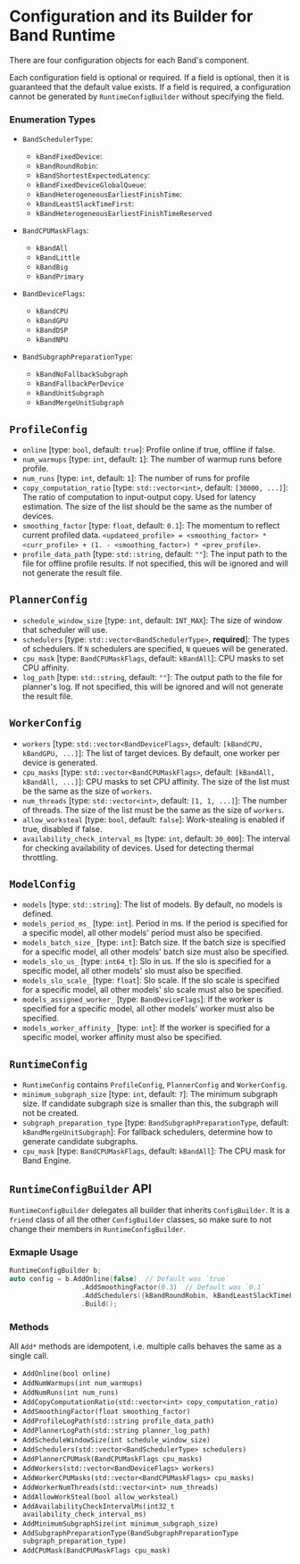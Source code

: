 # Configuration and its Builder for Band Runtime

There are four configuration objects for each Band's component.

Each configuration field is optional or required. If a field is optional, then it is guaranteed that the default value exists. If a field is required, a configuration cannot be generated by `RuntimeConfigBuilder` without specifying the field.

### Enumeration Types
- `BandSchedulerType`:
  - `kBandFixedDevice`: 
  - `kBandRoundRobin`: 
  - `kBandShortestExpectedLatency`: 
  - `kBandFixedDeviceGlobalQueue`: 
  - `kBandHeterogeneousEarliestFinishTime`: 
  - `kBandLeastSlackTimeFirst`: 
  - `kBandHeterogeneousEarliestFinishTimeReserved`

- `BandCPUMaskFlags`: 
   - `kBandAll`
   - `kBandLittle`
   - `kBandBig`
   - `kBandPrimary`
  
- `BandDeviceFlags`: 
  - `kBandCPU`
  - `kBandGPU`
  - `kBandDSP`
  - `kBandNPU`

- `BandSubgraphPreparationType`: 
  - `kBandNoFallbackSubgraph`
  - `kBandFallbackPerDevice`
  - `kBandUnitSubgraph`
  - `kBandMergeUnitSubgraph`

## `ProfileConfig`
- `online` [type: `bool`, default: `true`]: Profile online if true, offline if false.
- `num_warmups` [type: `int`, default: `1`]: The number of warmup runs before profile.
- `num_runs` [type: `int`, default: `1`]: The number of runs for profile
- `copy_computation_ratio` [type: `std::vector<int>`, default: `[30000, ...]`]: The ratio of computation to input-output copy. Used for latency estimation. The size of the list should be the same as the number of devices.
- `smoothing_factor` [type: `float`, default: `0.1`]: The momentum to reflect current profiled data. `<updateed_profile> = <smoothing_factor> * <curr_profile> + (1. - <smoothing_factor>) * <prev_profile>`.
- `profile_data_path` [type: `std::string`, default: `""`]: The input path to the file for offline profile results. If not specified, this will be ignored and will not generate the result file. 

## `PlannerConfig`
- `schedule_window_size` [type: `int`, default: `INT_MAX`]: The size of window that scheduler will use.
- `schedulers` [type: `std::vector<BandSchedulerType>`, __required__]: The types of schedulers. If `N` schedulers are specified, `N` queues will be generated.
- `cpu_mask` [type: `BandCPUMaskFlags`, default: `kBandAll`]: CPU masks to set CPU affinity.
- `log_path` [type: `std::string`, default: `""`]: The output path to the file for planner's log. If not specified, this will be ignored and will not generate the result file. 

## `WorkerConfig`
- `workers` [type: `std::vector<BandDeviceFlags>`, default: `[kBandCPU, kBandGPU, ...]`]: The list of target devices. By default, one worker per device is generated.
- `cpu_masks` [type: `std::vector<BandCPUMaskFlags>`, default: `[kBandAll, kBandAll, ...]`]: CPU masks to set CPU affinity. The size of the list must be the same as the size of `workers`.
- `num_threads` [type: `std::vector<int>`, default: `[1, 1, ...]`]: The number of threads. The size of the list must be the same as the size of `workers`.
- `allow_worksteal` [type: `bool`, default: `false`]: Work-stealing is enabled if true, disabled if false.
- `availability_check_interval_ms` [type: `int`, default: `30_000`]: The interval for checking availability of devices. Used for detecting thermal throttling.

## `ModelConfig`
- `models` [type: `std::string`]: The list of models. By default, no models is defined.
- `models_period_ms_` [type: `int`]. Period in ms. If the period is specified for a specific model, all other models' period must also be specified.
- `models_batch_size_` [type: `int`]: Batch size.  If the batch size is specified for a specific model, all other models' batch size must also be specified.
- `models_slo_us_` [type: `int64_t`]: Slo in us. If the slo is specified for a specific model, all other models' slo must also be specified.
- `models_slo_scale_` [type: `float`]: Slo scale. If the slo scale is specified for a specific model, all other models' slo scale must also be specified.
- `models_assigned_worker_` [type: `BandDeviceFlags`]: If the worker is specified for a specific model, all other models' worker must also be specified.
- `models_worker_affinity_` [type: `int`]: If the worker is specified for a specific model, worker affinity must also be specified.

## `RuntimeConfig`
- `RuntimeConfig` contains `ProfileConfig`, `PlannerConfig` and `WorkerConfig`.
- `minimum_subgraph_size` [type: `int`, default: `7`]: The minimum subgraph size. If candidate subgraph size is smaller than this, the subgraph will not be created.
- `subgraph_preparation_type` [type: `BandSubgraphPreparationType`, default: `kBandMergeUnitSubgraph`]: For fallback schedulers, determine how to generate candidate subgraphs.
- `cpu_mask` [type: `BandCPUMaskFlags`, default: `kBandAll`]: The CPU mask for Band Engine.

## `RuntimeConfigBuilder` API
`RuntimeConfigBuilder` delegates all builder that inherits `ConfigBuilder`.
It is a `friend` class of all the other `ConfigBuilder` classes, so make sure to not change their members in `RuntimeConfigBuilder`.

### Exmaple Usage
```c++
RuntimeConfigBuilder b;
auto config = b.AddOnline(false)  // Default was `true`
                  .AddSmoothingFactor(0.3)  // Default was `0.1`
                  .AddSchedulers({kBandRoundRobin, kBandLeastSlackTimeFirst})  // Required field.
                  .Build();
```
### Methods
All `Add*` methods are idempotent, i.e. multiple calls behaves the same as a single call.
- `AddOnline(bool online)`
- `AddNumWarmups(int num_warmups)`
- `AddNumRuns(int num_runs)`
- `AddCopyComputationRatio(std::vector<int> copy_computation_ratio)`
- `AddSmoothingFactor(float smoothing_factor)`
- `AddProfileLogPath(std::string profile_data_path)`
- `AddPlannerLogPath(std::string planner_log_path)`
- `AddScheduleWindowSize(int schedule_window_size)`
- `AddSchedulers(std::vector<BandSchedulerType> schedulers)`
- `AddPlannerCPUMask(BandCPUMaskFlags cpu_masks)`
- `AddWorkers(std::vector<BandDeviceFlags> workers)`
- `AddWorkerCPUMasks(std::vector<BandCPUMaskFlags> cpu_masks)`
- `AddWorkerNumThreads(std::vector<int> num_threads)`
- `AddAllowWorkSteal(bool allow_worksteal)`
- `AddAvailabilityCheckIntervalMs(int32_t availability_check_interval_ms)`
- `AddMinimumSubgraphSize(int minimum_subgraph_size)`
- `AddSubgraphPreparationType(BandSubgraphPreparationType subgraph_preparation_type)`
- `AddCPUMask(BandCPUMaskFlags cpu_mask)`